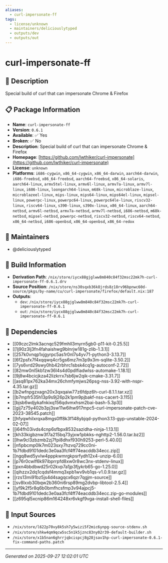 ```yaml
---
aliases:
  - curl-impersonate-ff
tags:
  - license/unknown
  - maintainers/deliciouslytyped
  - outputs/dev
  - outputs/out
---
```


# curl-impersonate-ff

## 📝 Description

Special build of curl that can impersonate Chrome & Firefox

## 📋 Package Information

- **Name**: `curl-impersonate-ff`
- **Version**: `0.6.1`
- **Available**: ✅ Yes
- **Broken**: ✅ No
- **Description**: Special build of curl that can impersonate Chrome & Firefox
- **Homepage**: [https://github.com/lwthiker/curl-impersonate](https://github.com/lwthiker/curl-impersonate)
- **License**: `unknown`
- **Platforms**: `i686-cygwin`, `x86_64-cygwin`, `x86_64-darwin`, `aarch64-darwin`, `i686-freebsd`, `x86_64-freebsd`, `aarch64-freebsd`, `x86_64-solaris`, `aarch64-linux`, `armv5tel-linux`, `armv6l-linux`, `armv7a-linux`, `armv7l-linux`, `i686-linux`, `loongarch64-linux`, `m68k-linux`, `microblaze-linux`, `microblazeel-linux`, `mips-linux`, `mips64-linux`, `mips64el-linux`, `mipsel-linux`, `powerpc-linux`, `powerpc64-linux`, `powerpc64le-linux`, `riscv32-linux`, `riscv64-linux`, `s390-linux`, `s390x-linux`, `x86_64-linux`, `aarch64-netbsd`, `armv6l-netbsd`, `armv7a-netbsd`, `armv7l-netbsd`, `i686-netbsd`, `m68k-netbsd`, `mipsel-netbsd`, `powerpc-netbsd`, `riscv32-netbsd`, `riscv64-netbsd`, `x86_64-netbsd`, `i686-openbsd`, `x86_64-openbsd`, `x86_64-redox`
## 👥 Maintainers

- @deliciouslytyped


## 🔧 Build Information

- **Derivation Path**: `/nix/store/iycx88gjglww8m840c84f32msc22mk7h-curl-impersonate-ff-0.6.1.drv`
- **Source Position**: `/nix/store/ns30sqxb36k8jrds8z18rv96bpnwc60d-source/pkgs/by-name/cu/curl-impersonate/firefox/default.nix:187`
- **Outputs**:
  - `dev`:  `/nix/store/iycx88gjglww8m840c84f32msc22mk7h-curl-impersonate-ff-0.6.1`
  - `out`:  `/nix/store/iycx88gjglww8m840c84f32msc22mk7h-curl-impersonate-ff-0.6.1`

## 🔗 Dependencies

- [[09czc2lmk3acnqc529fmhll3myrn5gb0-p11-kit-0.25.5]]
- [[1j90z3lj3fn4fahaishwg9blnrjw181g-zlib-1.3.1]]
- [[257k0vnqp1xjgyrpc5as1r0nl7s4yv71-python3-3.13.7]]
- [[6f2psfx7f4xqqwq4cr5gs6mz7m3p9x3m-sqlite-3.50.2]]
- [[7ys6vrd29swy0hb42rbhrc1sbsk4cq1g-autoconf-2.72]]
- [[82mw0nl5kb1zw36l4s4d0pdlfiadwlss-automake-1.18.1]]
- [[9j8w4bcicjkza42lizkrrx7sb6jw2qik-cmake-3.31.7]]
- [[asq81px762ka34mx26chmfymjws26psg-nss-3.92-with-nspr-4.35.tar.gz]]
- [[b2wfnpgzxagn20x3qxqaiw77z6fdpz6h-curl-8.1.1.tar.xz]]
- [[b7mpfr535h13p9s9j26p2k1pm9pjbakf-nss-cacert-3.115]]
- [[bjsb6wdjykafnkixq156qdvmxhsm2bai-bash-5.3p3]]
- [[gij7z75y402b3pj3sw11w6ihw917mpc5-curl-impersonate-patch-cve-2023-38545.patch]]
- [[hfyqwhilxrqxa8mgs0ff8k3f148ybjqd-python3.13-gyp-unstable-2024-02-07]]
- [[i64fh03ivds4cnp6sfbpx8532sazidha-ninja-1.13.1]]
- [[kh33kigbznw3f7a215bq73yjxw1pbkks-nghttp2-1.56.0.tar.bz2]]
- [[lhw9cl3zbzmb2zj7fpi8dhxf930h9253-perl-5.40.0]]
- [[nfipbcmp0lk7m023sxy7hzvq729cc0ni-1b7fdbd9101dedc3e0aa3fcf4ff74eacddb34ecc.zip]]
- [[ngq8wd5yvlw4pppkwmrgkpsrfydh12x4-unzip-6.0]]
- [[p76r0cwlf6k97ibprrpfd8xw0r8wc3nx-stdenv-linux]]
- [[pxn4bbdbwd25r02kvp7a1jp3fjykrb65-go-1.25.0]]
- [[qihzzx2dq1cqdsf4mmq3xpb1wv9vb1qs-v1.0.9.tar.gz]]
- [[rzs13mi91bz5js4d4sagqcx6qzr7qgjm-source]]
- [[sv8lxxb30bqw2b360ni6rsp89mg2dvbp-libtool-2.5.4]]
- [[yf9k2f5r8q6b0bmfhcsfmp3v94ajpcj5-1b7fdbd9101dedc3e0aa3fcf4ff74eacddb34ecc.zip-go-modules]]
- [[z695ql5xcnip86m164248xr6vkgf9vga-install-shell-files]]

## 📁 Input Sources

- `/nix/store/l622p70vy8k5sh7y5wizi5f2mic6ynpg-source-stdenv.sh`
- `/nix/store/shkw4qm9qcw5sc5n1k5jznc83ny02r39-default-builder.sh`
- `/nix/store/x1b5nan6ghrrjqbcispcj8g28jsav1hp-curl-impersonate-0.6.1-fix-command-paths.patch`

---
*Generated on 2025-09-27 12:02:01 UTC*
